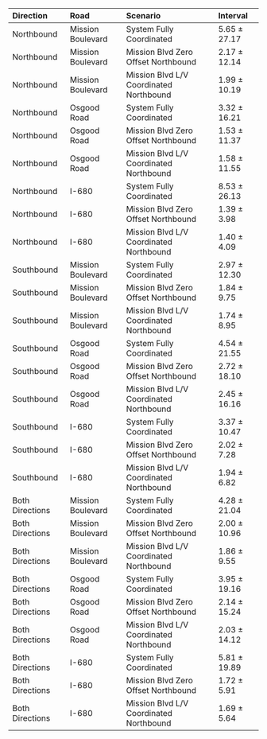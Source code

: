 | Direction       | Road              | Scenario                                | Interval     |
|:----------------|:------------------|:----------------------------------------|:-------------|
| Northbound      | Mission Boulevard | System Fully Coordinated                | 5.65 ± 27.17 |
| Northbound      | Mission Boulevard | Mission Blvd Zero Offset Northbound     | 2.17 ± 12.14 |
| Northbound      | Mission Boulevard | Mission Blvd L/V Coordinated Northbound | 1.99 ± 10.19 |
| Northbound      | Osgood Road       | System Fully Coordinated                | 3.32 ± 16.21 |
| Northbound      | Osgood Road       | Mission Blvd Zero Offset Northbound     | 1.53 ± 11.37 |
| Northbound      | Osgood Road       | Mission Blvd L/V Coordinated Northbound | 1.58 ± 11.55 |
| Northbound      | I-680             | System Fully Coordinated                | 8.53 ± 26.13 |
| Northbound      | I-680             | Mission Blvd Zero Offset Northbound     | 1.39 ± 3.98  |
| Northbound      | I-680             | Mission Blvd L/V Coordinated Northbound | 1.40 ± 4.09  |
| Southbound      | Mission Boulevard | System Fully Coordinated                | 2.97 ± 12.30 |
| Southbound      | Mission Boulevard | Mission Blvd Zero Offset Northbound     | 1.84 ± 9.75  |
| Southbound      | Mission Boulevard | Mission Blvd L/V Coordinated Northbound | 1.74 ± 8.95  |
| Southbound      | Osgood Road       | System Fully Coordinated                | 4.54 ± 21.55 |
| Southbound      | Osgood Road       | Mission Blvd Zero Offset Northbound     | 2.72 ± 18.10 |
| Southbound      | Osgood Road       | Mission Blvd L/V Coordinated Northbound | 2.45 ± 16.16 |
| Southbound      | I-680             | System Fully Coordinated                | 3.37 ± 10.47 |
| Southbound      | I-680             | Mission Blvd Zero Offset Northbound     | 2.02 ± 7.28  |
| Southbound      | I-680             | Mission Blvd L/V Coordinated Northbound | 1.94 ± 6.82  |
| Both Directions | Mission Boulevard | System Fully Coordinated                | 4.28 ± 21.04 |
| Both Directions | Mission Boulevard | Mission Blvd Zero Offset Northbound     | 2.00 ± 10.96 |
| Both Directions | Mission Boulevard | Mission Blvd L/V Coordinated Northbound | 1.86 ± 9.55  |
| Both Directions | Osgood Road       | System Fully Coordinated                | 3.95 ± 19.16 |
| Both Directions | Osgood Road       | Mission Blvd Zero Offset Northbound     | 2.14 ± 15.24 |
| Both Directions | Osgood Road       | Mission Blvd L/V Coordinated Northbound | 2.03 ± 14.12 |
| Both Directions | I-680             | System Fully Coordinated                | 5.81 ± 19.89 |
| Both Directions | I-680             | Mission Blvd Zero Offset Northbound     | 1.72 ± 5.91  |
| Both Directions | I-680             | Mission Blvd L/V Coordinated Northbound | 1.69 ± 5.64  |